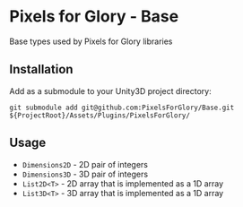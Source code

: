 # Pixels for Glory - Base
Base types used by Pixels for Glory libraries 

## Installation
Add as a submodule to your Unity3D project directory:

`git submodule add git@github.com:PixelsForGlory/Base.git ${ProjectRoot}/Assets/Plugins/PixelsForGlory/`

## Usage

- `Dimensions2D` - 2D pair of integers
- `Dimensions3D` - 3D pair of integers
- `List2D<T>` - 2D array that is implemented as a 1D array
- `List3D<T>` - 3D array that is implemented as a 1D array

